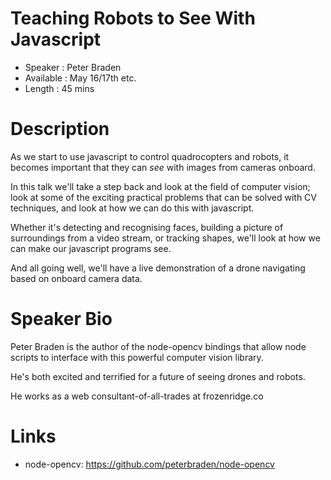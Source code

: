 # Teaching Robots to See With Javascript

* Speaker : Peter Braden
* Available : May 16/17th etc.
* Length  : 45 mins


# Description

As we start to use javascript to control quadrocopters and robots, it becomes
important that they can _see_ with images from cameras onboard.

In this talk we'll take a step back and look at the field of computer vision;
look at some of the exciting practical problems that can be solved with CV
techniques, and look at how we can do this with javascript.

Whether it's detecting and recognising faces, building a picture of
surroundings from a video stream, or tracking shapes, we'll look at how we can
make our javascript programs see.

And all going well, we'll have a live demonstration of a drone navigating based
on onboard camera data.

# Speaker Bio

Peter Braden is the author of the node-opencv bindings that allow node scripts
to interface with this powerful computer vision library.

He's both excited and terrified for a future of seeing drones and robots.

He works as a web consultant-of-all-trades at frozenridge.co


# Links
* node-opencv: https://github.com/peterbraden/node-opencv
